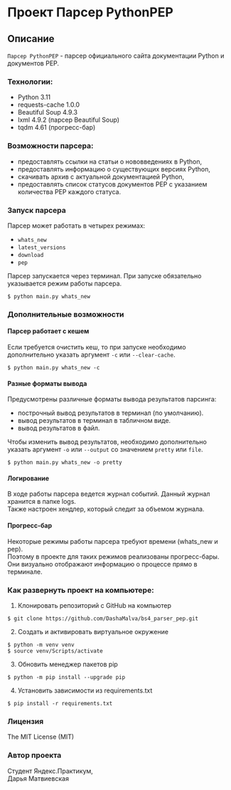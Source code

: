 # Проект Парсер PythonPEP
## Описание
```Парсер PythonPEP``` - парсер официального сайта документации Python и документов PEP.<br>
### Технологии:
- Python 3.11
- requests-cache 1.0.0
- Beautiful Soup 4.9.3
- lxml 4.9.2 (парсер Beautiful Soup)
- tqdm 4.61 (прогресс-бар)
### Возможности парсера:
- предоставлять ссылки на статьи о нововведениях в Python,
- предоставлять информацию о существующих версиях Python,
- скачивать архив с актуальной документацией Python,
- предоставлять список статусов документов PEP с указанием количества PEP каждого статуса.

### Запуск парсера
Парсер может работать в четырех режимах:
- ```whats_new```
- ```latest_versions```
- ```download```
- ```pep```

Парсер запускается через терминал. При запуске обязательно указывается режим работы парсера.
```
$ python main.py whats_new
```

### Дополнительные возможности
#### <b>Парсер работает с кешем</b>
Если требуется очистить кеш, то при запуске
необходимо дополнительно указать аргумент ```-c``` или ```--clear-cache```.
```
$ python main.py whats_new -c
```
#### <b>Разные форматы вывода</b>
Предусмотрены различные форматы вывода результатов парсинга:
- построчный вывод результатов в терминал (по умолчанию).
- вывод результатов в терминал в табличном виде.
- вывод результатов в файл.

Чтобы изменить вывод результатов, необходимо дополнительно указать аргумент ```-o``` или ```--output``` со значением ```pretty``` или ```file```.
```
$ python main.py whats_new -o pretty
```
#### <b>Логирование</b>
В ходе работы парсера ведется журнал событий. Данный журнал хранится в папке logs.<br>
Также настроен хендлер, который следит за объемом журнала.

#### <b>Прогресс-бар</b>
Некоторые режимы работы парсера требуют времени (whats_new и pep).<br>
Поэтому в проекте для таких режимов реализованы прогресс-бары. <br> 
Они визуально
отображают информацию о процессе прямо в терминале.

### Как развернуть проект на компьютере:
1. Клонировать репозиторий c GitHub на компьютер
```
$ git clone https://github.com/DashaMalva/bs4_parser_pep.git
```
2. Создать и активировать виртуальное окружение
```
$ python -m venv venv
$ source venv/Scripts/activate
```
3. Обновить менеджер пакетов pip
```
$ python -m pip install --upgrade pip
```
4. Установить зависимости из requirements.txt
```
$ pip install -r requirements.txt
```

### Лицензия
The MIT License (MIT)

### Автор проекта
Студент Яндекс.Практикум,<br>
Дарья Матвиевская
